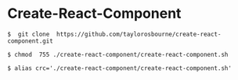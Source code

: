 # Create-React-Component

`$  git clone  https://github.com/taylorosbourne/create-react-component.git`

`$ chmod  755 ./create-react-component/create-react-component.sh`

`$ alias crc='./create-react-component/create-react-component.sh'`


<!-- git fetch https://github.com/taylorosbourne/create-react-component.git -->

<!-- git checkout FETCH_HEAD -- ./create-react-component.sh -->

<!-- chmod 755 ./create-react-component.sh -->

<!-- alias create-react-component='./create-react-component.sh (css,sass,styled-components)' -->